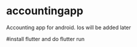 # accountingapp
Accounting app for android.
Ios will be added later

#install flutter and do flutter run
